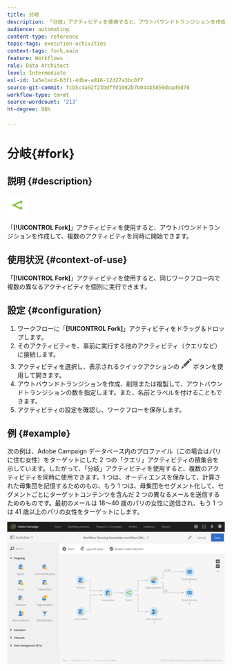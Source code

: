 ```yaml
---
title: 分岐
description: 「分岐」アクティビティを使用すると、アウトバウンドトランジションを作成して、複数のアクティビティを同時に開始できます。
audience: automating
content-type: reference
topic-tags: execution-activities
context-tags: fork,main
feature: Workflows
role: Data Architect
level: Intermediate
exl-id: 1a5e1ecd-b3f1-4dbe-a816-12d27a3bc0f7
source-git-commit: fcb5c4a92f23bdffd1082b7b044b5859dead9d70
workflow-type: tm+mt
source-wordcount: '213'
ht-degree: 98%

---
```


# 分岐{#fork}

## 説明 {#description}

![](assets/fork.png)

「**[!UICONTROL Fork]**」アクティビティを使用すると、アウトバウンドトランジションを作成して、複数のアクティビティを同時に開始できます。

## 使用状況 {#context-of-use}

「**[!UICONTROL Fork]**」アクティビティを使用すると、同じワークフロー内で複数の異なるアクティビティを個別に実行できます。

## 設定 {#configuration}

1. ワークフローに「**[!UICONTROL Fork]**」アクティビティをドラッグ＆ドロップします。
1. そのアクティビティを、事前に実行する他のアクティビティ（クエリなど）に接続します。
1. アクティビティを選択し、表示されるクイックアクションの ![](assets/edit_darkgrey-24px.png) ボタンを使用して開きます。
1. アウトバウンドトランジションを作成、削除または複製して、アウトバウンドトランジションの数を指定します。また、名前とラベルを付けることもできます。
1. アクティビティの設定を確認し、ワークフローを保存します。

## 例 {#example}

次の例は、Adobe Campaign データベース内のプロファイル（この場合はパリに住む女性）をターゲットにした 2 つの「クエリ」アクティビティの積集合を示しています。したがって、「分岐」アクティビティを使用すると、複数のアクティビティを同時に使用できます。1 つは、オーディエンスを保存して、計算された母集団を記憶するためのもの、もう 1 つは、母集団をセグメント化して、セグメントごとにターゲットコンテンツを含んだ 2 つの異なるメールを送信するためのものです。最初のメールは 18～40 歳のパリの女性に送信され、もう 1 つは 41 歳以上のパリの女性をターゲットにします。

![](assets/wkf_fork_example.png)

